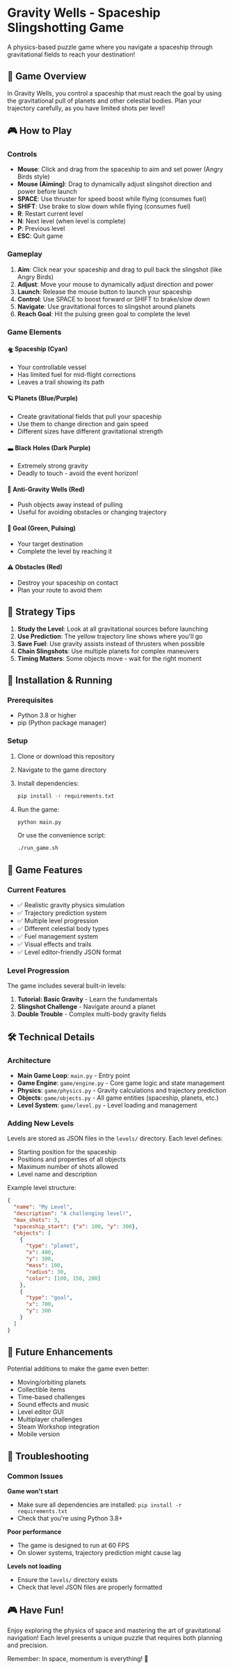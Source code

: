 # Gravity Wells - Spaceship Slingshotting Game

A physics-based puzzle game where you navigate a spaceship through gravitational fields to reach your destination!

## 🚀 Game Overview

In Gravity Wells, you control a spaceship that must reach the goal by using the gravitational pull of planets and other celestial bodies. Plan your trajectory carefully, as you have limited shots per level!

## 🎮 How to Play

### Controls
- **Mouse**: Click and drag from the spaceship to aim and set power (Angry Birds style)
- **Mouse (Aiming)**: Drag to dynamically adjust slingshot direction and power before launch
- **SPACE**: Use thruster for speed boost while flying (consumes fuel)
- **SHIFT**: Use brake to slow down while flying (consumes fuel)
- **R**: Restart current level
- **N**: Next level (when level is complete)
- **P**: Previous level
- **ESC**: Quit game

### Gameplay
1. **Aim**: Click near your spaceship and drag to pull back the slingshot (like Angry Birds)
2. **Adjust**: Move your mouse to dynamically adjust direction and power
3. **Launch**: Release the mouse button to launch your spaceship
4. **Control**: Use SPACE to boost forward or SHIFT to brake/slow down
5. **Navigate**: Use gravitational forces to slingshot around planets
6. **Reach Goal**: Hit the pulsing green goal to complete the level

### Game Elements

#### 🛸 Spaceship (Cyan)
- Your controllable vessel
- Has limited fuel for mid-flight corrections
- Leaves a trail showing its path

#### 🪐 Planets (Blue/Purple)
- Create gravitational fields that pull your spaceship
- Use them to change direction and gain speed
- Different sizes have different gravitational strength

#### 🕳️ Black Holes (Dark Purple)
- Extremely strong gravity
- Deadly to touch - avoid the event horizon!

#### 🔴 Anti-Gravity Wells (Red)
- Push objects away instead of pulling
- Useful for avoiding obstacles or changing trajectory

#### 🎯 Goal (Green, Pulsing)
- Your target destination
- Complete the level by reaching it

#### ⚠️ Obstacles (Red)
- Destroy your spaceship on contact
- Plan your route to avoid them

## 🎯 Strategy Tips

1. **Study the Level**: Look at all gravitational sources before launching
2. **Use Prediction**: The yellow trajectory line shows where you'll go
3. **Save Fuel**: Use gravity assists instead of thrusters when possible
4. **Chain Slingshots**: Use multiple planets for complex maneuvers
5. **Timing Matters**: Some objects move - wait for the right moment

## 🚀 Installation & Running

### Prerequisites
- Python 3.8 or higher
- pip (Python package manager)

### Setup
1. Clone or download this repository
2. Navigate to the game directory
3. Install dependencies:
   ```bash
   pip install -r requirements.txt
   ```
4. Run the game:
   ```bash
   python main.py
   ```
   
   Or use the convenience script:
   ```bash
   ./run_game.sh
   ```

## 🎨 Game Features

### Current Features
- ✅ Realistic gravity physics simulation
- ✅ Trajectory prediction system
- ✅ Multiple level progression
- ✅ Different celestial body types
- ✅ Fuel management system
- ✅ Visual effects and trails
- ✅ Level editor-friendly JSON format

### Level Progression
The game includes several built-in levels:

1. **Tutorial: Basic Gravity** - Learn the fundamentals
2. **Slingshot Challenge** - Navigate around a planet
3. **Double Trouble** - Complex multi-body gravity fields

## 🛠️ Technical Details

### Architecture
- **Main Game Loop**: `main.py` - Entry point
- **Game Engine**: `game/engine.py` - Core game logic and state management
- **Physics**: `game/physics.py` - Gravity calculations and trajectory prediction
- **Objects**: `game/objects.py` - All game entities (spaceship, planets, etc.)
- **Level System**: `game/level.py` - Level loading and management

### Adding New Levels
Levels are stored as JSON files in the `levels/` directory. Each level defines:
- Starting position for the spaceship
- Positions and properties of all objects
- Maximum number of shots allowed
- Level name and description

Example level structure:
```json
{
  "name": "My Level",
  "description": "A challenging level!",
  "max_shots": 3,
  "spaceship_start": {"x": 100, "y": 300},
  "objects": [
    {
      "type": "planet",
      "x": 400,
      "y": 300,
      "mass": 100,
      "radius": 30,
      "color": [100, 150, 200]
    },
    {
      "type": "goal",
      "x": 700,
      "y": 300
    }
  ]
}
```

## 🎯 Future Enhancements

Potential additions to make the game even better:
- Moving/orbiting planets
- Collectible items
- Time-based challenges
- Sound effects and music
- Level editor GUI
- Multiplayer challenges
- Steam Workshop integration
- Mobile version

## 🐛 Troubleshooting

### Common Issues

**Game won't start**
- Make sure all dependencies are installed: `pip install -r requirements.txt`
- Check that you're using Python 3.8+

**Poor performance**
- The game is designed to run at 60 FPS
- On slower systems, trajectory prediction might cause lag

**Levels not loading**
- Ensure the `levels/` directory exists
- Check that level JSON files are properly formatted

## 🎮 Have Fun!

Enjoy exploring the physics of space and mastering the art of gravitational navigation! Each level presents a unique puzzle that requires both planning and precision.

Remember: In space, momentum is everything! 🌌
